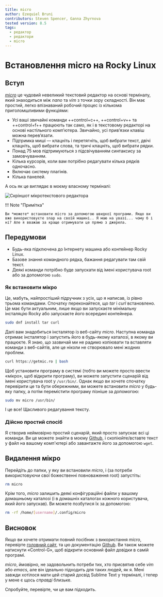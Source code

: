 ```yaml
---
title: micro
author: Ezequiel Bruni
contributors: Steven Spencer, Ganna Zhyrnova
tested version: 8.5
tags:
  - редактор
  - редактори
  - micro
---
```


# Встановлення micro на Rocky Linux

## Вступ

*[micro](https://micro-editor.github.io)* це чудовий невеликий текстовий редактор на основі терміналу, який знаходиться між *nano* та *vim* з точки зору складності. Він має простий, легко впізнаваний робочий процес із кількома приголомшливими функціями:

- Усі ваші звичайні команди ++control+c++, ++control+v++ та ++control+f++ працюють так само, як і в текстовому редакторі на основі настільного комп’ютера. Звичайно, усі прив’язки клавіш можна перев’язати.
- Підтримка миші — клацніть і перетягніть, щоб вибрати текст, двічі клацніть, щоб вибрати слова, та тричі клацніть, щоб вибрати рядки.
- Понад 75 мов підтримуються з підсвічуванням синтаксису за замовчуванням.
- Кілька курсорів, коли вам потрібно редагувати кілька рядків одночасно.
- Включає систему плагінів.
- Кілька панелей.

А ось як це виглядає в моєму власному терміналі:

![Скріншот мікротекстового редактора](images/micro-text-editor.png)

!!! Note "Примітка"

    Ви *можете* встановити micro за допомогою швидкої програми. Якщо ви вже використовуєте snap на своїй машині.. Я маю на увазі... чому б і ні? Але я вважаю за краще отримувати це прямо з джерела.

## Передумови

- Будь-яка підключена до Інтернету машина або контейнер Rocky Linux.
- Базове знання командного рядка, бажання редагувати там свій текст.
- Деякі команди потрібно буде запускати від імені користувача root або за допомогою `sudo`.

### Як встановити мікро

Це, мабуть, найпростіший підручник з усіх, що я написав, із рівно трьома командами. Спочатку переконайтеся, що *tar* і *curl* встановлено. Це має бути актуальним, лише якщо ви запускаєте мінімальну інсталяцію Rocky або запускаєте його всередині контейнера.

```bash
sudo dnf install tar curl
```

Далі вам знадобиться інсталятор із веб-сайту *micro*. Наступна команда отримає інсталятор і запустить його в будь-якому каталозі, в якому ви працюєте. Я знаю, що зазвичай ми не радимо копіювати та вставляти команди з веб-сайтів, але це ніколи не створювало мені жодних проблем.

```bash
curl https://getmic.ro | bash
```

Щоб установити програму в системі (тобто ви можете просто ввести «мікро», щоб відкрити програму), ви можете запустити сценарій від імені користувача root у `/usr/bin/`. Однак якщо ви хочете спочатку перевірити це та бути обережними, ви можете встановити *micro* у будь-яку папку, а потім перемістити програму пізніше за допомогою:

```bash
sudo mv micro /usr/bin/
```

І це все! Щасливого редагування тексту.

### Дійсно простий спосіб

Я створив неймовірно простий сценарій, який просто запускає всі ці команди. Ви це можете знайти в моєму [Github](https://gist.github.com/EzequielBruni/0e29f2c0a63500baf6fe9e8c51c7b02f),  і скопіюйте/вставте текст у файл на вашому комп'ютері або завантажте його за допомогою `wget`.

## Видалення мікро

Перейдіть до папки, у яку ви встановили *micro*, і (за потреби використовуючи свої божественні повноваження root) запустіть:

```bash
rm micro
```

Крім того, *micro* залишить деякі конфігураційні файли у вашому домашньому каталозі (і в домашніх каталогах кожного користувача, який його запускав). Ви можете позбутися їх за допомогою:

```bash
rm -rf /home/[username]/.config/micro
```

## Висновок

Якщо ви хочете отримати повний посібник з використання *micro*, перевірте [головний сайт](https://micro-editor.github.io), та цю документацію [Github](https://github.com/zyedidia/micro/tree/master/runtime/help). Ви також можете натиснути «Control-G», щоб відкрити основний файл довідки в самій програмі.

*micro*, ймовірно, не задовольнить потреби тих, хто присвятив себе *vim* або *emacs*, але він ідеально підходить для таких людей, як я. Мені завжди хотілося мати цей старий досвід Sublime Text у терміналі, і тепер у мене є щось *справді* близьке.

Спробуйте, перевірте, чи це вам підходить.
